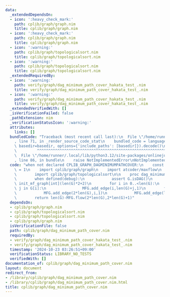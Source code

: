 ```yaml
---
data:
  _extendedDependsOn:
  - icon: ':heavy_check_mark:'
    path: cplib/graph/graph.nim
    title: cplib/graph/graph.nim
  - icon: ':heavy_check_mark:'
    path: cplib/graph/graph.nim
    title: cplib/graph/graph.nim
  - icon: ':warning:'
    path: cplib/graph/topologicalsort.nim
    title: cplib/graph/topologicalsort.nim
  - icon: ':warning:'
    path: cplib/graph/topologicalsort.nim
    title: cplib/graph/topologicalsort.nim
  _extendedRequiredBy:
  - icon: ':warning:'
    path: verify/graph/dag_minimum_path_cover_hakata_test_.nim
    title: verify/graph/dag_minimum_path_cover_hakata_test_.nim
  - icon: ':warning:'
    path: verify/graph/dag_minimum_path_cover_hakata_test_.nim
    title: verify/graph/dag_minimum_path_cover_hakata_test_.nim
  _extendedVerifiedWith: []
  _isVerificationFailed: false
  _pathExtension: nim
  _verificationStatusIcon: ':warning:'
  attributes:
    links: []
  bundledCode: "Traceback (most recent call last):\n  File \"/home/runner/.local/lib/python3.12/site-packages/onlinejudge_verify/documentation/build.py\"\
    , line 71, in _render_source_code_stat\n    bundled_code = language.bundle(stat.path,\
    \ basedir=basedir, options={'include_paths': [basedir]}).decode()\n          \
    \         ^^^^^^^^^^^^^^^^^^^^^^^^^^^^^^^^^^^^^^^^^^^^^^^^^^^^^^^^^^^^^^^^^^^^^^^^^^^^^^^^^\n\
    \  File \"/home/runner/.local/lib/python3.12/site-packages/onlinejudge_verify/languages/nim.py\"\
    , line 86, in bundle\n    raise NotImplementedError\nNotImplementedError\n"
  code: "when not declared CPLIB_GRAPH_DAGMINIMUMPATHCOVER:\n    const CPLIB_GRAPH_DAGMINIMUMPATHCOVER*\
    \ = 1\n    import cplib/graph/graph\n    import atcoder/maxflow\n    when defined(debug):\n\
    \        import cplib/graph/topologicalsort\n\n    proc dag_minimum_path_cover*(G:UnWeightedDirectedGraph):int=\n\
    \        when defined(debug):\n            assert G.isDAG()\n        var MFG =\
    \ init_mf_graph[int](len(G)*2+2)\n        for i in 0..<len(G):\n            for\
    \ j in G[i]:\n                MFG.add_edge(i,len(G)+j,1)\n        for i in 0..<len(G):\n\
    \            MFG.add_edge(2*len(G),i,1)\n            MFG.add_edge(len(G)+i,2*len(G)+1,1)\n\
    \        return len(G)-MFG.flow(2*len(G),2*len(G)+1)"
  dependsOn:
  - cplib/graph/graph.nim
  - cplib/graph/topologicalsort.nim
  - cplib/graph/topologicalsort.nim
  - cplib/graph/graph.nim
  isVerificationFile: false
  path: cplib/graph/dag_minimum_path_cover.nim
  requiredBy:
  - verify/graph/dag_minimum_path_cover_hakata_test_.nim
  - verify/graph/dag_minimum_path_cover_hakata_test_.nim
  timestamp: '2024-10-23 03:26:51+09:00'
  verificationStatus: LIBRARY_NO_TESTS
  verifiedWith: []
documentation_of: cplib/graph/dag_minimum_path_cover.nim
layout: document
redirect_from:
- /library/cplib/graph/dag_minimum_path_cover.nim
- /library/cplib/graph/dag_minimum_path_cover.nim.html
title: cplib/graph/dag_minimum_path_cover.nim
---
```

